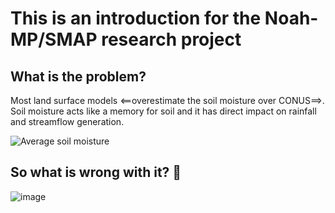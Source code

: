 # This is an introduction for the Noah-MP/SMAP research project

## What is the problem?
Most land surface models <==overestimate the soil moisture over CONUS==>. Soil moisture acts like a memory for soil and it has direct impact on rainfall and streamflow generation.

![Average soil moisture](https://github.com/mfarmani95/FOSS_Weekly/assets/83543441/33f93ea3-dadc-4830-8553-eb34a6656c0f)

## So what is wrong with it? 🤔
![image](https://github.com/mfarmani95/FOSS_Weekly/assets/83543441/888c7d8f-073b-459c-8f72-152df8ffa309)





